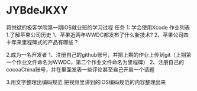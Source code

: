 # JYBdeJKXY
蒋悦斌的极客学院第一期iOS就业班的学习过程
  任务 1: 学会使用Xcode
  作业列表
  1.了解苹果公司历史
  1、苹果近两年WWDC都发布了什么新技术?
  2、苹果公司四十年来里程碑式的产品有哪些？

  2.成为一名开发者
  1、注册自己的github账号，并把上期的作业上传到git（上期第一个作业文件命名为WWDC，第二个作业文件命名为里程碑）
  2、注册自己的cocoaChina账号，并在里面发表一些评论甚至自己开启一个话题

  3.用文字整理出编码规范
  把视频里讲到的iOS编码规范的内容整理出来
